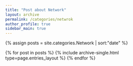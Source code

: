 ```yaml
---
title: "Post about Network"
layout: archive
permalink: /categories/netwrok
author_profile: true
sidebar_main: true
---
```


{% assign posts = site.categories.Network | sort:"date" %}

{% for post in posts %}
  {% include archive-single.html type=page.entries_layout %}
{% endfor %}
